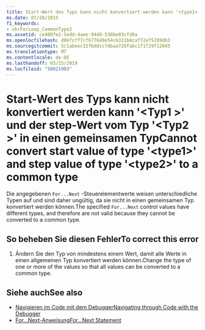 ```yaml
---
title: Start-Wert des Typs kann nicht konvertiert werden kann '<type1>'und die step-Wert des Typs'<type2>'in einen gemeinsamen Typ
ms.date: 07/20/2015
f1_keywords:
- vbrForLoop_CommonType2
ms.assetid: ce400fe1-5edd-4aee-94d8-530be03cfd9a
ms.openlocfilehash: d86fcff7cf677649e54c6311b8caf72ef5709db3
ms.sourcegitcommit: 5c1abeec15fbddcc7dbaa729fabc1f1f29f12045
ms.translationtype: MT
ms.contentlocale: de-DE
ms.lasthandoff: 03/15/2019
ms.locfileid: "58021903"
---
```

# <a name="cannot-convert-start-value-of-type-type1-and-step-value-of-type-type2-to-a-common-type"></a><span data-ttu-id="f6c7a-102">Start-Wert des Typs kann nicht konvertiert werden kann '\<Typ1 >' und der step-Wert vom Typ '\<Typ2 >' in einen gemeinsamen Typ</span><span class="sxs-lookup"><span data-stu-id="f6c7a-102">Cannot convert start value of type '\<type1>' and step value of type '\<type2>' to a common type</span></span>
<span data-ttu-id="f6c7a-103">Die angegebenen `For...Next` -Steuerelementwerte weisen unterschiedliche Typen auf und sind daher ungültig, da sie nicht in einen gemeinsamen Typ konvertiert werden können.</span><span class="sxs-lookup"><span data-stu-id="f6c7a-103">The specified `For...Next` control values have different types, and therefore are not valid because they cannot be converted to a common type.</span></span>  
  
## <a name="to-correct-this-error"></a><span data-ttu-id="f6c7a-104">So beheben Sie diesen Fehler</span><span class="sxs-lookup"><span data-stu-id="f6c7a-104">To correct this error</span></span>  
  
1.  <span data-ttu-id="f6c7a-105">Ändern Sie den Typ von mindestens einem Wert, damit alle Werte in einen allgemeinen Typ konvertiert werden können.</span><span class="sxs-lookup"><span data-stu-id="f6c7a-105">Change the type of one or more of the values so that all values can be converted to a common type.</span></span>  
  
## <a name="see-also"></a><span data-ttu-id="f6c7a-106">Siehe auch</span><span class="sxs-lookup"><span data-stu-id="f6c7a-106">See also</span></span>

- [<span data-ttu-id="f6c7a-107">Navigieren im Code mit dem Debugger</span><span class="sxs-lookup"><span data-stu-id="f6c7a-107">Navigating through Code with the Debugger</span></span>](/visualstudio/debugger/navigating-through-code-with-the-debugger)
- [<span data-ttu-id="f6c7a-108">For...Next-Anweisung</span><span class="sxs-lookup"><span data-stu-id="f6c7a-108">For...Next Statement</span></span>](../../visual-basic/language-reference/statements/for-next-statement.md)
